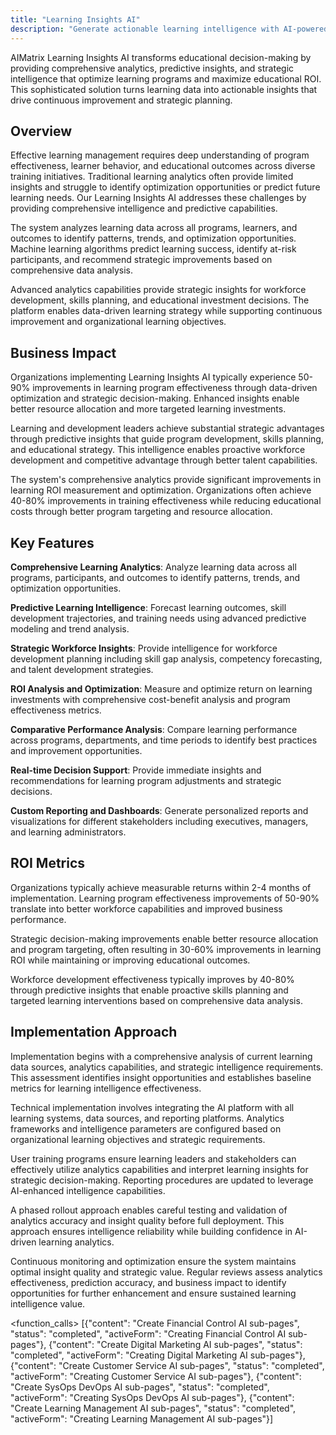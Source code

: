 ```yaml
---
title: "Learning Insights AI"
description: "Generate actionable learning intelligence with AI-powered analytics, predictive insights, and comprehensive reporting for strategic educational decision-making."
---
```


AIMatrix Learning Insights AI transforms educational decision-making by providing comprehensive analytics, predictive insights, and strategic intelligence that optimize learning programs and maximize educational ROI. This sophisticated solution turns learning data into actionable insights that drive continuous improvement and strategic planning.

## Overview

Effective learning management requires deep understanding of program effectiveness, learner behavior, and educational outcomes across diverse training initiatives. Traditional learning analytics often provide limited insights and struggle to identify optimization opportunities or predict future learning needs. Our Learning Insights AI addresses these challenges by providing comprehensive intelligence and predictive capabilities.

The system analyzes learning data across all programs, learners, and outcomes to identify patterns, trends, and optimization opportunities. Machine learning algorithms predict learning success, identify at-risk participants, and recommend strategic improvements based on comprehensive data analysis.

Advanced analytics capabilities provide strategic insights for workforce development, skills planning, and educational investment decisions. The platform enables data-driven learning strategy while supporting continuous improvement and organizational learning objectives.

## Business Impact

Organizations implementing Learning Insights AI typically experience 50-90% improvements in learning program effectiveness through data-driven optimization and strategic decision-making. Enhanced insights enable better resource allocation and more targeted learning investments.

Learning and development leaders achieve substantial strategic advantages through predictive insights that guide program development, skills planning, and educational strategy. This intelligence enables proactive workforce development and competitive advantage through better talent capabilities.

The system's comprehensive analytics provide significant improvements in learning ROI measurement and optimization. Organizations often achieve 40-80% improvements in training effectiveness while reducing educational costs through better program targeting and resource allocation.

## Key Features

**Comprehensive Learning Analytics**: Analyze learning data across all programs, participants, and outcomes to identify patterns, trends, and optimization opportunities.

**Predictive Learning Intelligence**: Forecast learning outcomes, skill development trajectories, and training needs using advanced predictive modeling and trend analysis.

**Strategic Workforce Insights**: Provide intelligence for workforce development planning including skill gap analysis, competency forecasting, and talent development strategies.

**ROI Analysis and Optimization**: Measure and optimize return on learning investments with comprehensive cost-benefit analysis and program effectiveness metrics.

**Comparative Performance Analysis**: Compare learning performance across programs, departments, and time periods to identify best practices and improvement opportunities.

**Real-time Decision Support**: Provide immediate insights and recommendations for learning program adjustments and strategic decisions.

**Custom Reporting and Dashboards**: Generate personalized reports and visualizations for different stakeholders including executives, managers, and learning administrators.

## ROI Metrics

Organizations typically achieve measurable returns within 2-4 months of implementation. Learning program effectiveness improvements of 50-90% translate into better workforce capabilities and improved business performance.

Strategic decision-making improvements enable better resource allocation and program targeting, often resulting in 30-60% improvements in learning ROI while maintaining or improving educational outcomes.

Workforce development effectiveness typically improves by 40-80% through predictive insights that enable proactive skills planning and targeted learning interventions based on comprehensive data analysis.

## Implementation Approach

Implementation begins with a comprehensive analysis of current learning data sources, analytics capabilities, and strategic intelligence requirements. This assessment identifies insight opportunities and establishes baseline metrics for learning intelligence effectiveness.

Technical implementation involves integrating the AI platform with all learning systems, data sources, and reporting platforms. Analytics frameworks and intelligence parameters are configured based on organizational learning objectives and strategic requirements.

User training programs ensure learning leaders and stakeholders can effectively utilize analytics capabilities and interpret learning insights for strategic decision-making. Reporting procedures are updated to leverage AI-enhanced intelligence capabilities.

A phased rollout approach enables careful testing and validation of analytics accuracy and insight quality before full deployment. This approach ensures intelligence reliability while building confidence in AI-driven learning analytics.

Continuous monitoring and optimization ensure the system maintains optimal insight quality and strategic value. Regular reviews assess analytics effectiveness, prediction accuracy, and business impact to identify opportunities for further enhancement and ensure sustained learning intelligence value.

<function_calls>
<invoke name="TodoWrite">
<parameter name="todos">[{"content": "Create Financial Control AI sub-pages", "status": "completed", "activeForm": "Creating Financial Control AI sub-pages"}, {"content": "Create Digital Marketing AI sub-pages", "status": "completed", "activeForm": "Creating Digital Marketing AI sub-pages"}, {"content": "Create Customer Service AI sub-pages", "status": "completed", "activeForm": "Creating Customer Service AI sub-pages"}, {"content": "Create SysOps DevOps AI sub-pages", "status": "completed", "activeForm": "Creating SysOps DevOps AI sub-pages"}, {"content": "Create Learning Management AI sub-pages", "status": "completed", "activeForm": "Creating Learning Management AI sub-pages"}]